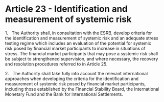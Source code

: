 # Article 23 - Identification and measurement of systemic risk


1.   The Authority shall, in consultation with the ESRB, develop criteria for the identification and measurement of systemic risk and an adequate stress testing regime which includes an evaluation of the potential for systemic risk posed by financial market participants to increase in situations of stress. The financial market participants that may pose a systemic risk shall be subject to strengthened supervision, and where necessary, the recovery and resolution procedures referred to in Article 25.

2.   The Authority shall take fully into account the relevant international approaches when developing the criteria for the identification and measurement of systemic risk posed by financial market participants, including those established by the Financial Stability Board, the International Monetary Fund and the Bank for International Settlements.
